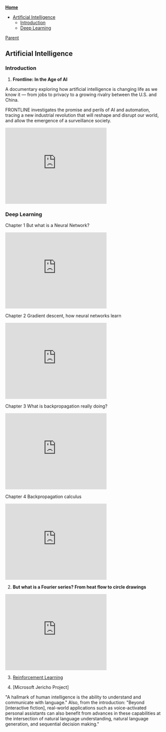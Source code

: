 <!-- START doctoc generated TOC please keep comment here to allow auto update -->
<!-- DON'T EDIT THIS SECTION, INSTEAD RE-RUN doctoc TO UPDATE -->
**[Home](#pages/blog/cv19/index)**

- [Artificial Intelligence](#artificial-intelligence)
  - [Introduction](#introduction)
  - [Deep Learning](#deep-learning)

<!-- END doctoc generated TOC please keep comment here to allow auto update -->

[Parent](#pages/blog/cv19/index)

## Artificial Intelligence

### Introduction

1. **Frontline: In the Age of AI**

A documentary exploring how artificial intelligence is changing life as we 
know it — from jobs to privacy to a growing rivalry between the U.S. and China.

FRONTLINE investigates the promise and perils of AI and automation, tracing a 
new industrial revolution that will reshape and disrupt our world, and allow 
the emergence of a surveillance society.

<iframe width="320" height="240" src="https://www.youtube.com/embed/5dZ_lvDgevk" frameborder="0" allow="accelerometer; autoplay; encrypted-media; gyroscope; picture-in-picture" allowfullscreen></iframe>

### Deep Learning

Chapter 1
But what is a Neural Network?

<iframe width="320" height="240" src="https://www.youtube.com/embed/aircAruvnKk" frameborder="0" allow="accelerometer; autoplay; encrypted-media; gyroscope; picture-in-picture" allowfullscreen></iframe>

Chapter 2
Gradient descent, how neural networks learn

<iframe width="320" height="240" src="https://www.youtube.com/embed/IHZwWFHWa-w" frameborder="0" allow="accelerometer; autoplay; encrypted-media; gyroscope; picture-in-picture" allowfullscreen></iframe>

Chapter 3
What is backpropagation really doing?

<iframe width="320" height="240" src="https://www.youtube.com/embed/Ilg3gGewQ5U" frameborder="0" allow="accelerometer; autoplay; encrypted-media; gyroscope; picture-in-picture" allowfullscreen></iframe>

Chapter 4
Backpropagation calculus

<iframe width="320" height="240" src="https://www.youtube.com/embed/tIeHLnjs5U8" frameborder="0" allow="accelerometer; autoplay; encrypted-media; gyroscope; picture-in-picture" allowfullscreen></iframe>





2. **But what is a Fourier series? From heat flow to circle drawings**

<iframe width="320" height="240" src="https://www.youtube.com/embed/r6sGWTCMz2k" frameborder="0" allow="accelerometer; autoplay; encrypted-media; gyroscope; picture-in-picture" allowfullscreen></iframe>



3. [Reinforcement Learning](https://en.wikipedia.org/wiki/Reinforcement_learning)

4. [Microsoft Jericho Project]

"A hallmark of human intelligence is the ability to understand and communicate 
with language."  Also, from the introduction:  "Beyond [interactive fiction], 
real-world applications such as voice-activated personal assistants can also 
benefit from advances in these capabilities at the intersection of natural 
language understanding, natural language generation, and sequential decision 
making."


